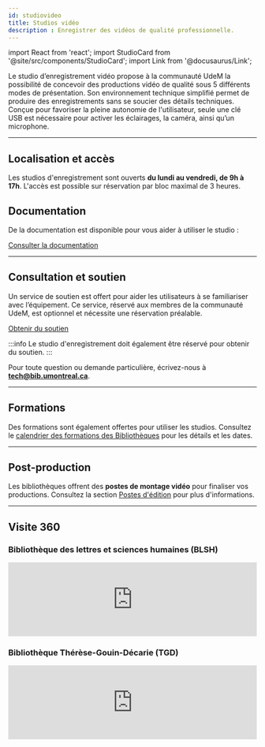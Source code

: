 ```yaml
---
id: studiovideo
title: Studios vidéo
description : Enregistrer des vidéos de qualité professionnelle.
---
```


import React from 'react';
import StudioCard from '@site/src/components/StudioCard';
import Link from '@docusaurus/Link';

Le studio d’enregistrement vidéo propose à la communauté UdeM la possibilité de concevoir des productions vidéo de qualité sous 5 différents modes de présentation. Son environnement technique simplifié permet de produire des enregistrements sans se soucier des détails techniques. Conçue pour favoriser la pleine autonomie de l'utilisateur, seule une clé USB est nécessaire pour activer les éclairages, la caméra, ainsi qu’un microphone.

---

## Localisation et accès

Les studios d'enregistrement sont ouverts **du lundi au vendredi, de 9h à 17h**.
L'accès est possible sur réservation par bloc maximal de 3 heures.

<div
  className="grid grid--2"
  style={{ display: "grid", gap: "1rem", gridTemplateColumns: "repeat(auto-fit, minmax(250px, 1fr))" }}
>
  <StudioCard
    title="Bibliothèque des lettres et sciences humaines (BLSH)"
    location="Pavillon Samuel-Bronfman, 2e étage, local 2076-5"
    mapLink="https://maps.app.goo.gl/6HsLMAxoBWpQZgcD8"
    reserveLink="https://calendrier.bib.umontreal.ca/space/21911"
    reserveText="Réserver"
  />
  <StudioCard
    title="Bibliothèque Thérèse-Gouin-Décarie (TGD)"
    location="Pavillon Marie-Victorin, 2e étage, local G-305-12"
    mapLink="https://maps.app.goo.gl/t8GE4RdMBEJiHJtd8"
    reserveLink="https://calendrier.bib.umontreal.ca/space/27038"
    reserveText="Réserver"
  />
</div>

## Documentation

De la documentation est disponible pour vous aider à utiliser le studio :


[Consulter la documentation](#)

---

## Consultation et soutien

Un service de soutien est offert pour aider les utilisateurs à se familiariser avec l’équipement. Ce service, réservé aux membres de la communauté UdeM, est optionnel et nécessite une réservation préalable.

[Obtenir du soutien](https://outlook.office365.com/owa/calendar/StudiodenregistrementdeBLSHTGD@Udemontreal.onmicrosoft.com/bookings/?skipRedirect=1)

:::info
Le studio d'enregistrement doit également être réservé pour obtenir du soutien.
:::

Pour toute question ou demande particulière, écrivez-nous à **[tech@bib.umontreal.ca](mailto:tech@bib.umontreal.ca)**.

---

## Formations

Des formations sont également offertes pour utiliser les studios. Consultez le [calendrier des formations des Bibliothèques](https://bib.umontreal.ca/formations/calendrier) pour les détails et les dates.

---

## Post-production

Les bibliothèques offrent des **postes de montage vidéo** pour finaliser vos productions. Consultez la section [Postes d'édition](../medias/postes-edition.md) pour plus d'informations.

---

## Visite 360

### Bibliothèque des lettres et sciences humaines (BLSH)

<iframe
  src="https://bibumontreal.h5p.com/content/1292280056091824628/embed"
  aria-label="BLSH - Studio d'enregistrement vidéo"
  width="100%"
  style={{ height: "500px", overflow: "hidden", border: "none", display: "block" }}
  frameBorder="0"
  scrolling="no"
  allowFullScreen
></iframe>

### Bibliothèque Thérèse-Gouin-Décarie (TGD)

<iframe
  src="https://bibumontreal.h5p.com/content/1292270591587691388/embed"
  aria-label="Bibliothèque Thérèse-Gouin-Décarie - Studio d'enregistrement vidéo"
  width="100%"
  style={{ height: "500px", overflow: "hidden", border: "none", display: "block" }}
  frameBorder="0"
  scrolling="no"
  allowFullScreen
></iframe>
